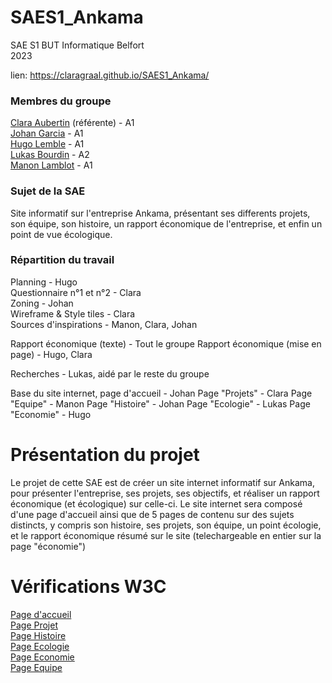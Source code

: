# SAES1_Ankama
SAE S1 BUT Informatique Belfort <br>
2023

lien: https://claragraal.github.io/SAES1_Ankama/

### Membres du groupe
[Clara Aubertin](mailto:clara.aubertin@edu.univ-fcomte.fr) (référente) - A1 <br>
[Johan Garcia](mailto:johan.garcia@edu.univ-fcomte.fr) - A1 <br>
[Hugo Lemble](mailto:hugo.lemble@edu.univ-fcomte.fr) - A1 <br>
[Lukas Bourdin](mailto:lukas.bourdin@edu.univ-fcomte.fr) - A2 <br>
[Manon Lamblot](mailto:manon.lamblot@edu.univ-fcomte.fr) - A1 <br>

### Sujet de la SAE
Site informatif sur l'entreprise Ankama, présentant ses differents projets, son équipe, son histoire, un rapport économique de l'entreprise, et enfin un point de vue écologique. <br>

### Répartition du travail

Planning - Hugo <br>
Questionnaire n°1 et n°2 - Clara <br>
Zoning - Johan <br>
Wireframe & Style tiles - Clara <br>
Sources d'inspirations - Manon, Clara, Johan <br>

Rapport économique (texte) - Tout le groupe
Rapport économique (mise en page) - Hugo, Clara

Recherches - Lukas, aidé par le reste du groupe <br>

Base du site internet, page d'accueil - Johan
Page "Projets" - Clara
Page "Equipe" - Manon
Page "Histoire" - Johan
Page "Ecologie" - Lukas
Page "Economie" - Hugo

# Présentation du projet

Le projet de cette SAE est de créer un site internet informatif sur Ankama, pour présenter l'entreprise, ses projets, ses objectifs, et réaliser un rapport économique (et écologique) sur celle-ci. Le site internet sera composé d'une page d'accueil ainsi que de 5 pages de contenu sur des sujets distincts, y compris son histoire, ses projets, son équipe, un point écologie, et le rapport économique résumé sur le site (telechargeable en entier sur la page "économie")

# Vérifications W3C

[Page d'accueil](https://validator.w3.org/nu/?doc=https%3A%2F%2Fclaragraal.github.io%2FSAES1_Ankama%2F) <br>
[Page Projet](https://validator.w3.org/nu/?doc=https%3A%2F%2Fclaragraal.github.io%2FSAES1_Ankama%2FProjets.html) <br>
[Page Histoire](https://validator.w3.org/nu/?doc=https%3A%2F%2Fclaragraal.github.io%2FSAES1_Ankama%2FHistoire.html) <br>
[Page Ecologie](https://validator.w3.org/nu/?doc=https%3A%2F%2Fclaragraal.github.io%2FSAES1_Ankama%2FEcologie.html) <br>
[Page Economie](https://validator.w3.org/nu/?doc=https%3A%2F%2Fclaragraal.github.io%2FSAES1_Ankama%2FEconomie.html) <br>
[Page Equipe](https://validator.w3.org/nu/?doc=https%3A%2F%2Fclaragraal.github.io%2FSAES1_Ankama%2FEquipe.html) <br>
